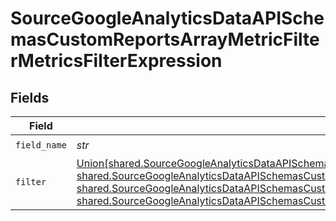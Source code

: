 # SourceGoogleAnalyticsDataAPISchemasCustomReportsArrayMetricFilterMetricsFilterExpression


## Fields

| Field                                                                                                                                                                                                                                                                                                                                                                                                                                                                                                                                   | Type                                                                                                                                                                                                                                                                                                                                                                                                                                                                                                                                    | Required                                                                                                                                                                                                                                                                                                                                                                                                                                                                                                                                | Description                                                                                                                                                                                                                                                                                                                                                                                                                                                                                                                             |
| --------------------------------------------------------------------------------------------------------------------------------------------------------------------------------------------------------------------------------------------------------------------------------------------------------------------------------------------------------------------------------------------------------------------------------------------------------------------------------------------------------------------------------------- | --------------------------------------------------------------------------------------------------------------------------------------------------------------------------------------------------------------------------------------------------------------------------------------------------------------------------------------------------------------------------------------------------------------------------------------------------------------------------------------------------------------------------------------- | --------------------------------------------------------------------------------------------------------------------------------------------------------------------------------------------------------------------------------------------------------------------------------------------------------------------------------------------------------------------------------------------------------------------------------------------------------------------------------------------------------------------------------------- | --------------------------------------------------------------------------------------------------------------------------------------------------------------------------------------------------------------------------------------------------------------------------------------------------------------------------------------------------------------------------------------------------------------------------------------------------------------------------------------------------------------------------------------- |
| `field_name`                                                                                                                                                                                                                                                                                                                                                                                                                                                                                                                            | *str*                                                                                                                                                                                                                                                                                                                                                                                                                                                                                                                                   | :heavy_check_mark:                                                                                                                                                                                                                                                                                                                                                                                                                                                                                                                      | N/A                                                                                                                                                                                                                                                                                                                                                                                                                                                                                                                                     |
| `filter`                                                                                                                                                                                                                                                                                                                                                                                                                                                                                                                                | [Union[shared.SourceGoogleAnalyticsDataAPISchemasCustomReportsArrayMetricFilterMetricsFilter3StringFilter, shared.SourceGoogleAnalyticsDataAPISchemasCustomReportsArrayMetricFilterMetricsFilter3InListFilter, shared.SourceGoogleAnalyticsDataAPISchemasCustomReportsArrayMetricFilterMetricsFilter3NumericFilter, shared.SourceGoogleAnalyticsDataAPISchemasCustomReportsArrayMetricFilterMetricsFilter3BetweenFilter]](../../models/shared/sourcegoogleanalyticsdataapischemascustomreportsarraymetricfiltermetricsfilter3filter.md) | :heavy_check_mark:                                                                                                                                                                                                                                                                                                                                                                                                                                                                                                                      | N/A                                                                                                                                                                                                                                                                                                                                                                                                                                                                                                                                     |